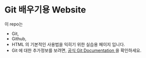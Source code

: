 # Git 배우기용 Website

이 repo는 
* Git, 
* Github, 
* HTML
의 기본적인 사용법을 익히기 위한 실습용 페이지 입니다.
* Git 에 대한 추가정보를 보려면,
[ 공식 Git Documentation ](https://git-scm.com/) 을 확인하세요. 